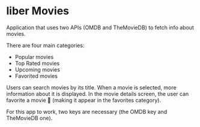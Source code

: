 # liber Movies

Application that uses two APIs (OMDB and TheMovieDB) to fetch info about movies.

There are four main categories:

* Popular movies
* Top Rated movies
* Upcoming movies
* Favorited movies

Users can search movies by its title. When a movie is selected, more information about it is displayed. 
In the movie details screen, the user can favorite a movie 🍿 (making it appear in the favorites category).

For this app to work, two keys are necessary (the OMDB key and TheMovieDB one).
